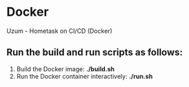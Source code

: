 # Docker
Uzum - Hometask on CI/CD (Docker)

## Run the build and run scripts as follows:
1. Build the Docker image:
**./build.sh**
2. Run the Docker container interactively:
**./run.sh**
